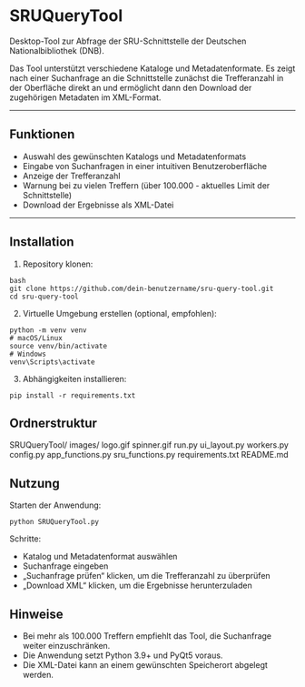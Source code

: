# SRUQueryTool

Desktop-Tool zur Abfrage der SRU-Schnittstelle der Deutschen Nationalbibliothek (DNB). 

Das Tool unterstützt verschiedene Kataloge und Metadatenformate. Es zeigt nach einer Suchanfrage an die Schnittstelle zunächst die Trefferanzahl in der Oberfläche direkt an und ermöglicht dann den Download der zugehörigen Metadaten im XML-Format.

---

## Funktionen

- Auswahl des gewünschten Katalogs und Metadatenformats
- Eingabe von Suchanfragen in einer intuitiven Benutzeroberfläche
- Anzeige der Trefferanzahl
- Warnung bei zu vielen Treffern (über 100.000 - aktuelles Limit der Schnittstelle)
- Download der Ergebnisse als XML-Datei

---

## Installation

1. Repository klonen:

```
bash
git clone https://github.com/dein-benutzername/sru-query-tool.git
cd sru-query-tool
```

2. Virtuelle Umgebung erstellen (optional, empfohlen):
```
python -m venv venv
# macOS/Linux
source venv/bin/activate
# Windows
venv\Scripts\activate
```

3. Abhängigkeiten installieren:
```
pip install -r requirements.txt
```

## Ordnerstruktur

SRUQueryTool/
  images/
    logo.gif
    spinner.gif
  run.py
  ui_layout.py
  workers.py
  config.py
  app_functions.py
  sru_functions.py
  requirements.txt
  README.md


## Nutzung

Starten der Anwendung:
```
python SRUQueryTool.py
```

Schritte:
  * Katalog und Metadatenformat auswählen
  * Suchanfrage eingeben
  * „Suchanfrage prüfen“ klicken, um die Trefferanzahl zu überprüfen
  * „Download XML“ klicken, um die Ergebnisse herunterzuladen

## Hinweise 
  * Bei mehr als 100.000 Treffern empfiehlt das Tool, die Suchanfrage weiter einzuschränken.
  * Die Anwendung setzt Python 3.9+ und PyQt5 voraus.
  * Die XML-Datei kann an einem gewünschten Speicherort abgelegt werden.

